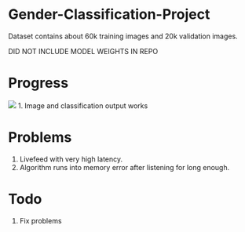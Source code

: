 # Gender-Classification-Project
Dataset contains about 60k training images and 20k validation images.

DID NOT INCLUDE MODEL WEIGHTS IN REPO

# Progress
<img src= 'https://github.com/peanutsee/Gender-Classification-Project/blob/master/output.PNG'>
1. Image and classification output works 

# Problems
1. Livefeed with very high latency.
2. Algorithm runs into memory error after listening for long enough. 

# Todo
1. Fix problems 


